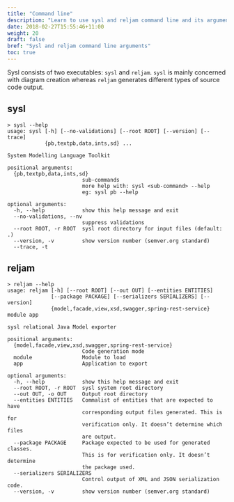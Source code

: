 ```yaml
---
title: "Command line"
description: "Learn to use sysl and reljam command line and its arguments"
date: 2018-02-27T15:55:46+11:00
weight: 20
draft: false
bref: "Sysl and reljam command line arguments"
toc: true
---
```


Sysl consists of two executables: `sysl` and `reljam`. `sysl` is mainly concerned with diagram creation whereas `reljam` generates different types of source code output.

[//]: # "TODO(juliaogris):"
[//]: # "* Explain `--root`"
[//]: # "* Positional `/module` argument e.g. `sysl pb --help`"
[//]: # "* `sysl|reljam <subcommand> --help`"
[//]: # "* `--help`"
[//]: # "* `--version`"
[//]: # "* `--trace` (missing for `reljam`!)"

sysl
----
```
> sysl --help
usage: sysl [-h] [--no-validations] [--root ROOT] [--version] [--trace]
            {pb,textpb,data,ints,sd} ...

System Modelling Language Toolkit

positional arguments:
  {pb,textpb,data,ints,sd}
                        sub-commands
                        more help with: sysl <sub-command> --help
                        eg: sysl pb --help

optional arguments:
  -h, --help            show this help message and exit
  --no-validations, --nv
                        suppress validations
  --root ROOT, -r ROOT  sysl root directory for input files (default: .)
  --version, -v         show version number (semver.org standard)
  --trace, -t
  ```


reljam
------
```
> reljam --help
usage: reljam [-h] [--root ROOT] [--out OUT] [--entities ENTITIES]
              [--package PACKAGE] [--serializers SERIALIZERS] [--version]
              {model,facade,view,xsd,swagger,spring-rest-service} module app

sysl relational Java Model exporter

positional arguments:
  {model,facade,view,xsd,swagger,spring-rest-service}
                        Code generation mode
  module                Module to load
  app                   Application to export

optional arguments:
  -h, --help            show this help message and exit
  --root ROOT, -r ROOT  sysl system root directory
  --out OUT, -o OUT     Output root directory
  --entities ENTITIES   Commalist of entities that are expected to have
                        corresponding output files generated. This is for
                        verification only. It doesn’t determine which files
                        are output.
  --package PACKAGE     Package expected to be used for generated classes.
                        This is for verification only. It doesn’t determine
                        the package used.
  --serializers SERIALIZERS
                        Control output of XML and JSON serialization code.
  --version, -v         show version number (semver.org standard)
```
